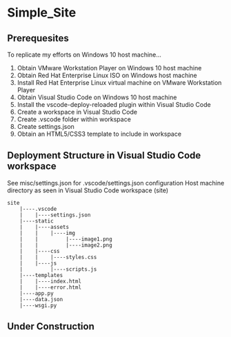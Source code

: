 # Simple_Site

## Prerequesites

To replicate my efforts on Windows 10 host machine...
1. Obtain VMware Workstation Player on Windows 10 host machine
2. Obtain Red Hat Enterprise Linux ISO on Windows host machine
3. Install Red Hat Enterprise Linux virtual machine on VMware Workstation Player
4. Obtain Visual Studio Code on Windows 10 host machine
5. Install the vscode-deploy-reloaded plugin within Visual Studio Code
6. Create a workspace in Visual Studio Code
7. Create .vscode folder within workspace
8. Create settings.json
9. Obtain an HTML5/CSS3 template to include in workspace

## Deployment Structure in Visual Studio Code workspace

See misc/settings.json for .vscode/settings.json configuration
Host machine directory as seen in Visual Studio Code workspace (site)
```
site
    |----.vscode
    |    |----settings.json
    |----static
    |    |----assets
    |    |    |----img
    |    |         |----image1.png
    |    |         |----image2.png
    |    |----css
    |    |    |----styles.css
    |    |----js
    |         |----scripts.js
    |----templates
    |    |----index.html
    |    |----error.html
    |----app.py
    |----data.json
    |----wsgi.py
```

## Under Construction
